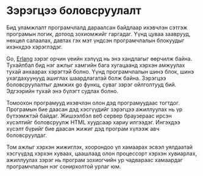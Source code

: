 # Зэрэгцээ боловсруулалт

Бид уламжлалт програмчлалд дараалсан байдлаар ихэвчлэн сэтгэж програмын логик, дотоод зохиомжийг гаргадаг. Үүнд цуваа зааврууд, нөхцөл салаалах, давтах гэх мэт үндсэн програмчлалын блокуудыг ихэнхдээ хэрэглэдэг.

Go, [Erlang](https://www.erlang.org/) зэрэг орчин үеийн хэлүүд нь энэ хандлагыг өөрчилж байна. Тухайлбал бид нэг ажлыг хамгийн бага хугацаанд хэрхэн амжуулах тухай анхаарах хэрэгтэй болно. Үүнд програмчлалын шинэ блок, шинэ ухагдахуунууд ашиглах шаардлагатай болж байна. Зэрэгцээ боловсруулалтыг дэмжих go функц, суваг зэрэг ойлголтууд бий. Эдгээрийн тухай энэ бүлэгт судлах болно.

Томоохон програмууд ихэвчлэн олон дэд програмуудаас тогтдог. Програмын бие даасан дэд хэсгүүдийг зэрэгцээ ажиллуулах нь үр бүтээмжтэй байдаг. Жишээлбэл веб сервер браузераас ирсэн хүсэлтийг боловсруулж HTML хуудсаар хариу илгээдэг. Ингэхдээ хүсэлт бүрийг бие даасан жижиг дэд програм хүлээж авч боловсруулдаг.

Том ажлыг хэрхэн жижиглэх, хоорондоо үл хамаарах эсвэл уялдаатай хэсгүүдэд хэрхэн хуваах, цаашлаад олон процессорт хэрхэн хувиарлах, ажиллуулах зэрэг нь програм зохиогчийн ур чадвараас хамаардаг програмчлалын нэг сонирхолтой урлаг юм.


